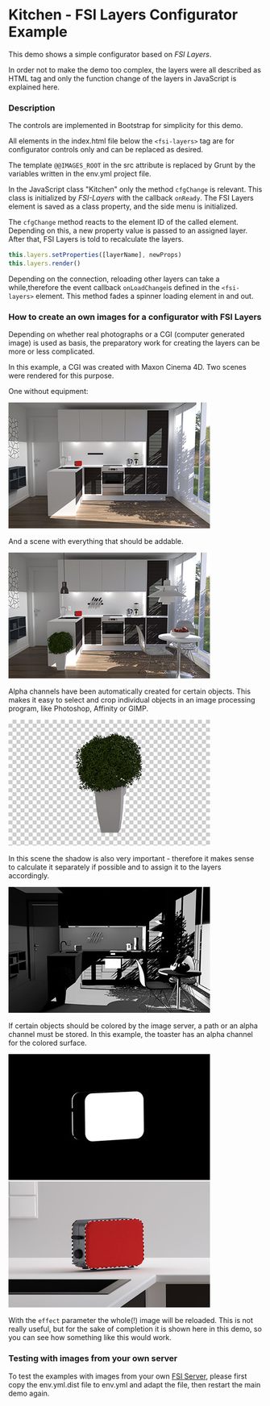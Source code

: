 # Kitchen - FSI Layers Configurator Example

This demo shows a simple configurator based on *FSI Layers*.

In order not to make the demo too complex, the layers were all described as HTML tag and only the function change of the layers in JavaScript is explained here.

### Description

The controls are implemented in Bootstrap for simplicity for this demo.

All elements in the index.html file below the ```<fsi-layers>``` tag are for configurator controls only and can be replaced as desired.

The template ``@@IMAGES_ROOT`` in the src attribute is replaced by Grunt by the variables written in the env.yml project file.

In the JavaScript class "Kitchen" only the method ``cfgChange`` is relevant.
This class is initialized by *FSI-Layers* with the callback ``onReady``. The FSI Layers element is saved as a class property, and the side menu is initialized.

The ``cfgChange`` method reacts to the element ID of the called element. Depending on this, a new property value is passed to an assigned layer.
After that, FSI Layers is told to recalculate the layers.

```javascript
this.layers.setProperties([layerName], newProps)
this.layers.render()
```

Depending on the connection, reloading other layers can take a while,therefore the event callback ``onLoadChange``is defined in the ``<fsi-layers>`` element.
This method fades a spinner loading element in and out.

### How to create an own images for a configurator with FSI Layers

Depending on whether real photographs or a CGI (computer generated image)
is used as basis, the preparatory work for creating the layers can be
more or less complicated.

In this example, a CGI was created with Maxon Cinema 4D.
Two scenes were rendered for this purpose.

One without equipment:

![Kitchen Empty](img/kitchen_empty.jpg)

And a scene with everything that should be addable.

![Kitchen Full](img/kitchen_full.jpg)

Alpha channels have been automatically created for certain objects.
This makes it easy to select and crop individual objects in an
image processing program, like Photoshop, Affinity or GIMP.

![Plant Free](img/plant_free.jpg)

In this scene the shadow is also very important - therefore it makes sense to calculate it separately if possible and to assign it to the layers accordingly.

![Shadows](img/kitchen_shadows.jpg)

If certain objects should be colored by the image server, a path or an alpha channel must be stored.
In this example, the toaster has an alpha channel for the colored surface.

![Shadows](img/toaster_alpha.jpg)
![Shadows](img/toaster_selected.jpg)

With the ``effect`` parameter the whole(!) image will be reloaded.
This is not really useful, but for the sake of completion it is shown here in this demo,
so you can see how something like this would work.


### Testing with images from your own server

To test the examples with images from your own [FSI Server](https://www.neptunelabs.com/fsi-server/), please first copy the env.yml.dist file to env.yml and adapt the file, then restart the main demo again.
